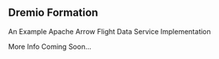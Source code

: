 ## Dremio Formation

An Example Apache Arrow Flight Data Service Implementation

More Info Coming Soon...
